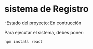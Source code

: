 <h1>sistema de Registro</h1>


-Estado del proyecto: En contrucción

Para ejecutar el sistema, debes poner:

```npm install react```
